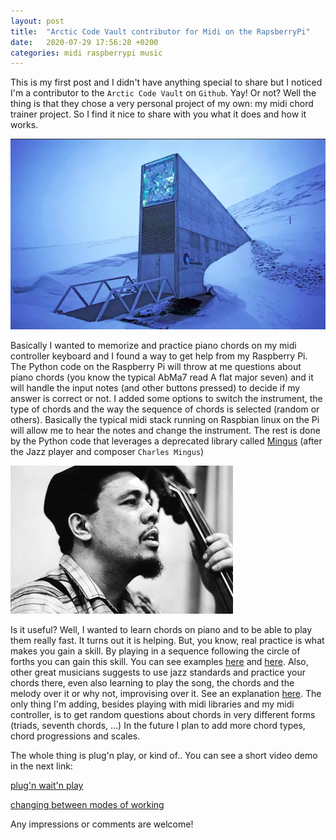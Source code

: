 ```yaml
---
layout: post
title:  "Arctic Code Vault contributor for Midi on the RapsberryPi"
date:   2020-07-29 17:56:28 +0200
categories: midi raspberrypi music
---
```


This is my first post and I didn't have anything special to share but I noticed I'm a contributor to the `Arctic Code Vault` on `Github`. Yay! Or not? Well the thing is that they chose a very personal project of my own: my midi chord trainer project. So I find it nice to share with you what it does and how it works.

![Arctic Vault](img/vault.png)

Basically I wanted to memorize and practice piano chords on my midi controller keyboard and I found a way to get help from my Raspberry Pi. The Python code on the Raspberry Pi will throw at me questions about piano chords (you know the typical AbMa7 read A flat major seven) and it will handle the input notes (and other buttons pressed) to decide if my answer is correct or not. I added some options to switch the instrument, the type of chords and the way the sequence of chords is selected (random or others). Basically the typical midi stack running on Raspbian linux on the Pi will allow me to hear the notes and change the instrument. The rest is done by the Python code that leverages a deprecated library called [Mingus](https://bspaans.github.io/python-mingus/) (after the Jazz player and composer `Charles Mingus`)

![Charles Mingus Jazz player](img/mingus.jpg)

Is it useful? Well, I wanted to learn chords on piano and to be able to play them really fast. It turns out it is helping. But, you know, real practice is what makes you gain a skill. By playing in a sequence following the circle of forths you can gain this skill. You can see examples [here]() and [here](). Also, other great musicians suggests to use jazz standards and practice your chords there, even also learning to play the song, the chords and the melody over it or why not, improvising over it. See an explanation [here](). The only thing I'm adding, besides playing with midi libraries and my midi controller, is to get random questions about chords in very different forms (triads, seventh chords, ...)
In the future I plan to add more chord types, chord progressions and scales.

The whole thing is plug'n play, or kind of.. You can see a short video demo in the next link: 


[plug'n wait'n play]()

[changing between modes of working]()


Any impressions or comments are welcome! 
